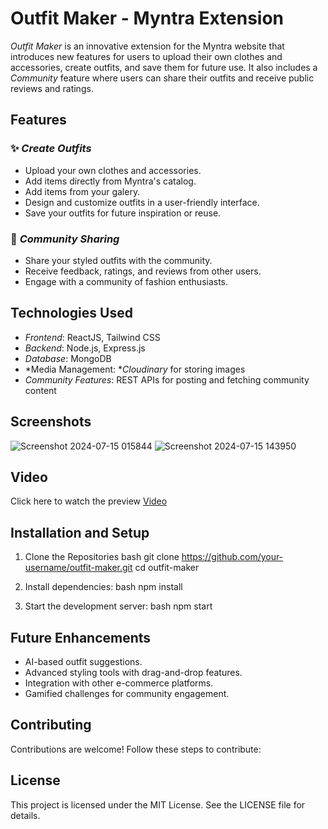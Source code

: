 # Outfit Maker - Myntra Extension

*Outfit Maker* is an innovative extension for the Myntra website that introduces new features for users to upload their own clothes and accessories, create outfits, and save them for future use. It also includes a *Community* feature where users can share their outfits and receive public reviews and ratings.

## Features

### ✨ *Create Outfits*
- Upload your own clothes and accessories.
- Add items directly from Myntra's catalog.
- Add items from your galery.
- Design and customize outfits in a user-friendly interface.
- Save your outfits for future inspiration or reuse.

### 🌟 *Community Sharing*
- Share your styled outfits with the community.
- Receive feedback, ratings, and reviews from other users.
- Engage with a community of fashion enthusiasts.


## Technologies Used

- *Frontend*: ReactJS, Tailwind CSS
- *Backend*: Node.js, Express.js
- *Database*: MongoDB
- *Media Management: **Cloudinary* for storing images
- *Community Features*: REST APIs for posting and fetching community content

## Screenshots
![Screenshot 2024-07-15 015844](https://github.com/user-attachments/assets/c465852a-fc30-431d-866c-586d8e6f420c)
![Screenshot 2024-07-15 143950](https://github.com/user-attachments/assets/124082db-12e6-4b0a-8730-7fc9bbd0743b)


## Video
Click here to watch the preview <a href="https://drive.google.com/file/d/1_6OTN2JijkabYCJ4Zk0cplOLmMSC4UG1/view?usp=sharing"> Video</a>

## Installation and Setup
1. Clone the Repositories
   bash
   git clone https://github.com/your-username/outfit-maker.git
   cd outfit-maker
2. Install dependencies:
  bash
  npm install
  
3. Start the development server:
bash
npm start

## Future Enhancements
- AI-based outfit suggestions.
- Advanced styling tools with drag-and-drop features.
- Integration with other e-commerce platforms.
- Gamified challenges for community engagement.
## Contributing
Contributions are welcome! Follow these steps to contribute:

## License
This project is licensed under the MIT License. See the LICENSE file for details.

